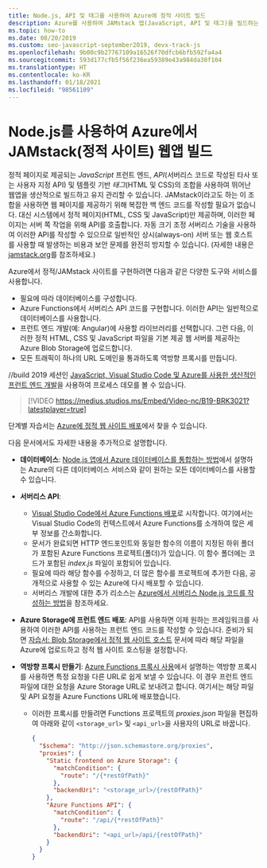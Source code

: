 ```yaml
---
title: Node.js, API 및 태그를 사용하여 Azure에 정적 사이트 빌드
description: Azure를 사용하여 JAMstack 앱(JavaScript, API 및 태그)을 빌드하는 방법
ms.topic: how-to
ms.date: 08/20/2019
ms.custom: seo-javascript-september2019, devx-track-js
ms.openlocfilehash: 9b00c9b27767109a16526f70dfcb6bfb592fa4a4
ms.sourcegitcommit: 593d177cfb5f56f236ea59389e43a984da30f104
ms.translationtype: HT
ms.contentlocale: ko-KR
ms.lasthandoff: 01/18/2021
ms.locfileid: "98561109"
---
```

# <a name="build-jamstack-static-site-web-apps-on-azure-with-nodejs"></a>Node.js를 사용하여 Azure에서 JAMstack(정적 사이트) 웹앱 빌드

정적 페이지로 제공되는 *JavaScript* 프런트 엔드, *API*(서버리스 코드로 작성된 타사 또는 사용자 지정 API) 및 템플릿 기반 *태그*(HTML 및 CSS)의 조합을 사용하여 뛰어난 웹앱을 생산적으로 빌드하고 유지 관리할 수 있습니다. JAMstack이라고도 하는 이 조합을 사용하면 웹 페이지를 제공하기 위해 복잡한 백 엔드 코드를 작성할 필요가 없습니다. 대신 시스템에서 정적 페이지(HTML, CSS 및 JavaScript)만 제공하며, 이러한 페이지는 서버 쪽 작업을 위해 API를 호출합니다. 자동 크기 조정 서버리스 기술을 사용하여 이러한 API를 작성할 수 있으므로 일반적인 상시(always-on) 서버 또는 웹 호스트를 사용할 때 발생하는 비용과 보안 문제를 완전히 방지할 수 있습니다. (자세한 내용은 [jamstack.org](https://jamstack.org/)를 참조하세요.)

Azure에서 정적/JAMstack 사이트를 구현하려면 다음과 같은 다양한 도구와 서비스를 사용합니다.

- 필요에 따라 데이터베이스를 구성합니다.
- Azure Functions에서 서버리스 API 코드를 구현합니다. 이러한 API는 일반적으로 데이터베이스를 사용합니다.
- 프런트 엔드 개발(예: Angular)에 사용할 라이브러리를 선택합니다. 그런 다음, 이러한 정적 HTML, CSS 및 JavaScript 파일을 기본 제공 웹 서버를 제공하는 Azure Blob Storage에 업로드합니다.
- 모든 트래픽이 하나의 URL 도메인을 통과하도록 역방향 프록시를 만듭니다.

//build 2019 세션인 [JavaScript, Visual Studio Code 및 Azure를 사용한 생산적인 프런트 엔드 개발](https://azure.microsoft.com/resources/videos/build-2019-productive-front-end-development-with-javascript-visual-studio-code-and-azure/)을 사용하여 프로세스 데모를 볼 수 있습니다.

> [!VIDEO https://medius.studios.ms/Embed/Video-nc/B19-BRK3021?latestplayer=true]

단계별 자습서는 [Azure에 정적 웹 사이트 배포](../tutorial/tutorial-vscode-static-website-node/tutorial-vscode-static-website-node-01.md)에서 찾을 수 있습니다.

다음 문서에서도 자세한 내용을 추가적으로 설명합니다.

- **데이터베이스**: [Node.js 앱에서 Azure 데이터베이스를 통합하는 방법](integrate-database.md)에서 설명하는 Azure의 다른 데이터베이스 서비스와 같이 원하는 모든 데이터베이스를 사용할 수 있습니다.
  
- **서버리스 API**:

  - [Visual Studio Code에서 Azure Functions 배포](../tutorial/tutorial-vscode-serverless-node-install.md)로 시작합니다. 여기에서는 Visual Studio Code의 컨텍스트에서 Azure Functions를 소개하여 많은 세부 정보를 간소화합니다.
  - 문서가 완료되면 HTTP 엔드포인트와 동일한 함수의 이름이 지정된 하위 폴더가 포함된 Azure Functions 프로젝트(폴더)가 있습니다. 이 함수 폴더에는 코드가 포함된 *index.js* 파일이 포함되어 있습니다.
  - 필요에 따라 해당 함수를 수정하고, 더 많은 함수를 프로젝트에 추가한 다음, 공개적으로 사용할 수 있는 Azure에 다시 배포할 수 있습니다.
  - 서버리스 개발에 대한 추가 리소스는 [Azure에서 서버리스 Node.js 코드를 작성하는 방법](develop-serverless-apps.md)을 참조하세요.

- **Azure Storage에 프런트 엔드 배포**: API를 사용하면 이제 원하는 프레임워크를 사용하여 이러한 API를 사용하는 프런트 엔드 코드를 작성할 수 있습니다. 준비가 되면 [자습서: Blob Storage에서 정적 웹 사이트 호스트](/azure/storage/blobs/storage-blob-static-website-host) 문서에 따라 해당 파일을 Azure에 업로드하고 정적 웹 사이트 호스팅을 설정합니다.

- **역방향 프록시 만들기**: [Azure Functions 프록시 사용](/azure/azure-functions/functions-proxies)에서 설명하는 역방향 프록시를 사용하면 특정 요청을 다른 URL로 쉽게 보낼 수 있습니다. 이 경우 프런트 엔드 파일에 대한 요청을 Azure Storage URL로 보내려고 합니다. 여기서는 해당 파일 및 API 요청을 Azure Functions URL에 배포했습니다.

  - 이러한 프록시를 만들려면 Functions 프로젝트의 *proxies.json* 파일을 편집하여 아래와 같이 `<storage_url>` 및 `<api_url>`을 사용자의 URL로 바꿉니다.
  
    ```json
    {
      "$schema": "http://json.schemastore.org/proxies",
      "proxies": {
        "Static frontend on Azure Storage": {
          "matchCondition": {
            "route": "/{*restOfPath}"
          },
          "backendUri": "<storage_url>/{restOfPath}"
        },
        "Azure Functions API": {
          "matchCondition": {
            "route": "/api/{*restOfPath}"
          },
          "backendUri": "<api_url>/api/{restOfPath}"
        }
      }
    }
    ```